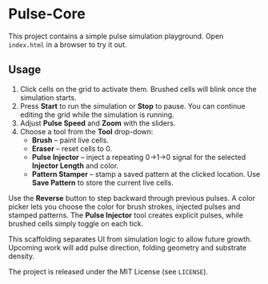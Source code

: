 # Pulse-Core

This project contains a simple pulse simulation playground. Open `index.html` in a browser to try it out.

## Usage

1. Click cells on the grid to activate them. Brushed cells will blink once the
   simulation starts.
2. Press **Start** to run the simulation or **Stop** to pause. You can continue
   editing the grid while the simulation is running.
3. Adjust **Pulse Speed** and **Zoom** with the sliders.
4. Choose a tool from the **Tool** drop-down:
   - **Brush** – paint live cells.
   - **Eraser** – reset cells to 0.
   - **Pulse Injector** – inject a repeating 0→1→0 signal for the selected **Injector Length** and color.
   - **Pattern Stamper** – stamp a saved pattern at the clicked location. Use **Save Pattern** to store the current live cells.

Use the **Reverse** button to step backward through previous pulses. A color
picker lets you choose the color for brush strokes, injected pulses and stamped
patterns. The **Pulse Injector** tool creates explicit pulses, while brushed
cells simply toggle on each tick.

This scaffolding separates UI from simulation logic to allow future growth. Upcoming work will add pulse direction, folding geometry and substrate density.

The project is released under the MIT License (see `LICENSE`).
